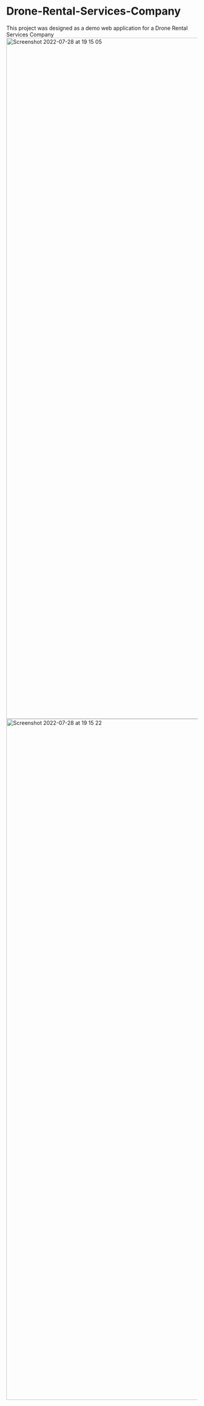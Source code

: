# Drone-Rental-Services-Company
This project was designed as a demo  web application for a Drone Rental Services Company
<img width="1792" alt="Screenshot 2022-07-28 at 19 15 05" src="https://user-images.githubusercontent.com/85358384/181608864-eb69c802-2eba-45c0-bc57-d3f484e7643e.png">
<img width="1792" alt="Screenshot 2022-07-28 at 19 15 22" src="https://user-images.githubusercontent.com/85358384/181608887-0d621c17-02e2-45b9-8105-20da15019920.png">
